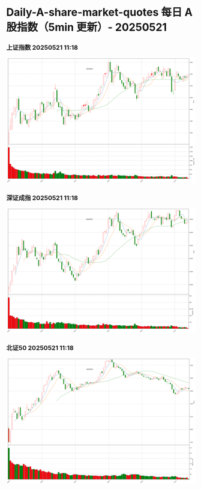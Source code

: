 
# Daily-A-share-market-quotes 每日 A 股指数（5min 更新）- 20250521

### 上证指数 20250521 11:18
![](./fig/2025/5/20250521-sh000001.png)

### 深证成指 20250521 11:18
![](./fig/2025/5/20250521-sz399001.png)

### 北证50 20250521 11:18
![](./fig/2025/5/20250521-bj899050.png)
